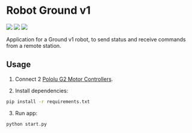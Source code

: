 # Robot Ground v1

![](https://img.shields.io/badge/python-%3E%3D%203.7.0-green.svg?style=flat)
![](https://img.shields.io/badge/pip-18.1-blue.svg?style=flat)
![](https://img.shields.io/badge/Go-Pioneer!-yellow.svg?style=flat)

Application for a Ground v1 robot, to send status and receive commands from a remote station.

## Usage

1. Connect 2 [Pololu G2 Motor Controllers](https://www.pololu.com/product/1366).

2. Install dependencies:

```bash
pip install -r requirements.txt
```

3. Run app:

```bash
python start.py
```

